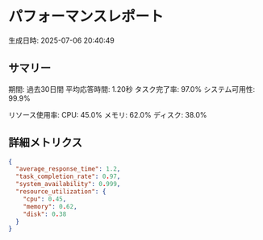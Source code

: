 # パフォーマンスレポート

生成日時: 2025-07-06 20:40:49

## サマリー

期間: 過去30日間
平均応答時間: 1.20秒
タスク完了率: 97.0%
システム可用性: 99.9%

リソース使用率:
  CPU: 45.0%
  メモリ: 62.0%
  ディスク: 38.0%

## 詳細メトリクス
```json
{
  "average_response_time": 1.2,
  "task_completion_rate": 0.97,
  "system_availability": 0.999,
  "resource_utilization": {
    "cpu": 0.45,
    "memory": 0.62,
    "disk": 0.38
  }
}
```